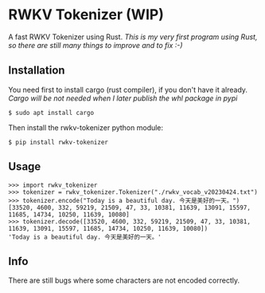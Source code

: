 # RWKV Tokenizer (WIP)

A fast RWKV Tokenizer using Rust. *This is my very first program using Rust, so there are still many things to improve and to fix :-)*

## Installation
You need first to install cargo (rust compiler), if you don't have it already. 
*Cargo will be not needed when I later publish the whl package in pypi*
```
$ sudo apt install cargo
```
Then install the rwkv-tokenizer python module:
```
$ pip install rwkv-tokenizer
```
## Usage
```
>>> import rwkv_tokenizer
>>> tokenizer = rwkv_tokenizer.Tokenizer("./rwkv_vocab_v20230424.txt")
>>> tokenizer.encode("Today is a beautiful day. 今天是美好的一天。")
[33520, 4600, 332, 59219, 21509, 47, 33, 10381, 11639, 13091, 15597, 11685, 14734, 10250, 11639, 10080]
>>> tokenizer.decode([33520, 4600, 332, 59219, 21509, 47, 33, 10381, 11639, 13091, 15597, 11685, 14734, 10250, 11639, 10080])
'Today is a beautiful day. 今天是美好的一天。'

```
## Info
There are still bugs where some characters are not encoded correctly.